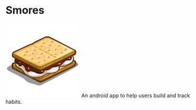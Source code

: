 # Smores
![Smores!](/doc/Smores-icon.png "Smores")
An android app to help users build and track habits.
